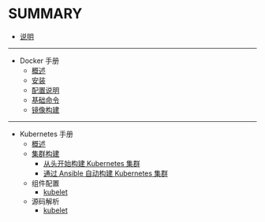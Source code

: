 # SUMMARY

* [说明](README.md)

---

* Docker 手册
    * [概述](moby/chapter1.md)
    * [安装](moby/chapter2.md)
    * [配置说明](moby/chapter3.md)
    * [基础命令](moby/chapter4.md)
    * [镜像构建](moby/chapter5.md)

---

* Kubernetes 手册
    * [概述](k8s/chapter1.md)
    * [集群构建](k8s/chapter2.md)
        * [从头开始构建 Kubernetes 集群](k8s/chapter2-1.md)
        * [通过 Ansible 自动构建 Kubernetes 集群](k8s/chapter2-2.md)
    * 组件配置
        * [kubelet](k8s/chapter3-5.md)
    * 源码解析
      * [kubelet](k8s/chapter5-1.md)
